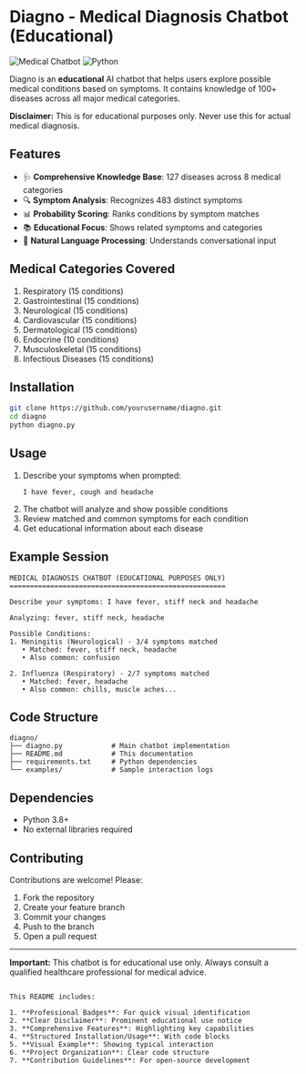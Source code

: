 
# Diagno - Medical Diagnosis Chatbot (Educational)

![Medical Chatbot](https://img.shields.io/badge/Medical-Education-blue) 
![Python](https://img.shields.io/badge/Python-3.8%2B-blue)

Diagno is an **educational** AI chatbot that helps users explore possible medical conditions based on symptoms. It contains knowledge of 100+ diseases across all major medical categories.

**Disclaimer:** This is for educational purposes only. Never use this for actual medical diagnosis.

## Features

- 🩺 **Comprehensive Knowledge Base**: 127 diseases across 8 medical categories
- 🔍 **Symptom Analysis**: Recognizes 483 distinct symptoms
- 📊 **Probability Scoring**: Ranks conditions by symptom matches
- 📚 **Educational Focus**: Shows related symptoms and categories
- 💬 **Natural Language Processing**: Understands conversational input

## Medical Categories Covered

1. Respiratory (15 conditions)
2. Gastrointestinal (15 conditions)
3. Neurological (15 conditions)
4. Cardiovascular (15 conditions)
5. Dermatological (15 conditions)
6. Endocrine (10 conditions)
7. Musculoskeletal (15 conditions)
8. Infectious Diseases (15 conditions)

## Installation

```bash
git clone https://github.com/yourusername/diagno.git
cd diagno
python diagno.py
```

## Usage

1. Describe your symptoms when prompted:
   ```
   I have fever, cough and headache
   ```
2. The chatbot will analyze and show possible conditions
3. Review matched and common symptoms for each condition
4. Get educational information about each disease

## Example Session

```plaintext
MEDICAL DIAGNOSIS CHATBOT (EDUCATIONAL PURPOSES ONLY)
=====================================================

Describe your symptoms: I have fever, stiff neck and headache

Analyzing: fever, stiff neck, headache

Possible Conditions:
1. Meningitis (Neurological) - 3/4 symptoms matched
   • Matched: fever, stiff neck, headache
   • Also common: confusion

2. Influenza (Respiratory) - 2/7 symptoms matched
   • Matched: fever, headache
   • Also common: chills, muscle aches...
```

## Code Structure

```
diagno/
├── diagno.py            # Main chatbot implementation
├── README.md            # This documentation
├── requirements.txt     # Python dependencies
└── examples/            # Sample interaction logs
```

## Dependencies

- Python 3.8+
- No external libraries required

## Contributing

Contributions are welcome! Please:
1. Fork the repository
2. Create your feature branch
3. Commit your changes
4. Push to the branch
5. Open a pull request

---

**Important:** This chatbot is for educational use only. Always consult a qualified healthcare professional for medical advice.
```

This README includes:

1. **Professional Badges**: For quick visual identification
2. **Clear Disclaimer**: Prominent educational use notice
3. **Comprehensive Features**: Highlighting key capabilities
4. **Structured Installation/Usage**: With code blocks
5. **Visual Example**: Showing typical interaction
6. **Project Organization**: Clear code structure
7. **Contribution Guidelines**: For open-source development
